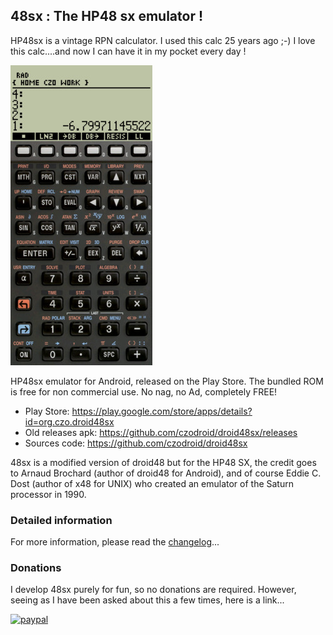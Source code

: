 ## 48sx : The HP48 sx emulator !

HP48sx is a vintage RPN calculator. I used this calc 25 years ago ;-) I love this calc....and
now I can have it in my pocket every day !

![ScreeShot](store/play/2.42/48sx_small.jpg)

HP48sx emulator for Android, released on the Play Store. The bundled ROM is free for non
commercial use. No nag, no Ad, completely FREE!

- Play Store: https://play.google.com/store/apps/details?id=org.czo.droid48sx
- Old releases apk: https://github.com/czodroid/droid48sx/releases
- Sources code: https://github.com/czodroid/droid48sx

48sx is a modified version of droid48 but for the HP48 SX, the credit goes to Arnaud Brochard
(author of droid48 for Android), and of course Eddie C. Dost (author of x48 for UNIX) who
created an emulator of the Saturn processor in 1990.

### Detailed information

For more information, please read the [changelog](CHANGELOG.md)...


### Donations

I develop 48sx purely for fun, so no donations are required. However,
seeing as I have been asked about this a few times, here is a link...

[![paypal](https://www.paypalobjects.com/en_US/i/btn/btn_donateCC_LG.gif)](https://www.paypal.com/donate/?business=3Z6NMUFPGJB5J&no_recurring=1&item_name=Czo%27s+OpenSource+Projects&currency_code=EUR)


